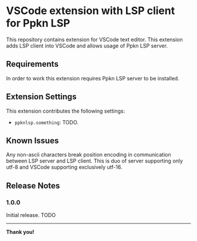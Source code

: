 # VSCode extension with LSP client for Ppkn LSP

This repository contains extension for VSCode text editor.
This extension adds LSP client into VSCode and allows usage of Ppkn LSP server.

## Requirements

In order to work this extension requires Ppkn LSP server to be installed.

## Extension Settings

This extension contributes the following settings:

* `ppknlsp.something`: TODO.

## Known Issues

Any non-ascii characters break position encoding in communication between LSP server and LSP client.
This is duo of server supporting only utf-8 and VSCode supporting exclusively utf-16.

## Release Notes

### 1.0.0

Initial release. TODO

---

**Thank you!**

